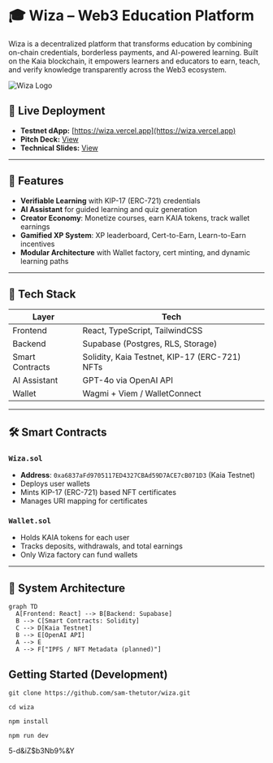 # 🎓 Wiza – Web3 Education Platform

Wiza is a decentralized platform that transforms education by combining on-chain credentials, borderless payments, and AI-powered learning. Built on the Kaia blockchain, it empowers learners and educators to earn, teach, and verify knowledge transparently across the Web3 ecosystem.

![Wiza Logo](https://wiza.vercel.app/logo.png)

## 🔗 Live Deployment

- **Testnet dApp:** [https://wiza.vercel.app](https://wiza.vercel.app)
- **Pitch Deck:** [View](https://wiza-.vercel.app/pitch-deck)
- **Technical Slides:** [View](https://wiza.vercel.app/docs)

---

## 🚀 Features

- **Verifiable Learning** with KIP-17 (ERC-721) credentials
- **AI Assistant** for guided learning and quiz generation
- **Creator Economy**: Monetize courses, earn KAIA tokens, track wallet earnings
- **Gamified XP System**: XP leaderboard, Cert-to-Earn, Learn-to-Earn incentives
- **Modular Architecture** with Wallet factory, cert minting, and dynamic learning paths

---

## 🧠 Tech Stack

| Layer         | Tech                                               |
|---------------|----------------------------------------------------|
| Frontend      | React, TypeScript, TailwindCSS                     |
| Backend       | Supabase (Postgres, RLS, Storage)            |
| Smart Contracts | Solidity, Kaia Testnet, KIP-17 (ERC-721) NFTs |
| AI Assistant  | GPT-4o via OpenAI API                              |
| Wallet        | Wagmi + Viem / WalletConnect               |

---

## 🛠️ Smart Contracts

### `Wiza.sol`
- **Address**: `0xa6837aFd9705117ED4327CBAd59D7ACE7cB071D3` (Kaia Testnet)
- Deploys user wallets
- Mints KIP-17 (ERC-721) based NFT certificates
- Manages URI mapping for certificates

### `Wallet.sol`
- Holds KAIA tokens for each user
- Tracks deposits, withdrawals, and total earnings
- Only Wiza factory can fund wallets


---

## 📐 System Architecture

```mermaid
graph TD
  A[Frontend: React] --> B[Backend: Supabase]
  B --> C[Smart Contracts: Solidity]
  C --> D[Kaia Testnet]
  B --> E[OpenAI API]
  A --> E
  A --> F["IPFS / NFT Metadata (planned)"]
```

## Getting Started (Development)

```
git clone https://github.com/sam-thetutor/wiza.git
```

```
cd wiza
```

```
npm install
```

```
npm run dev
```





5-d&iZ$b3Nb9%&Y